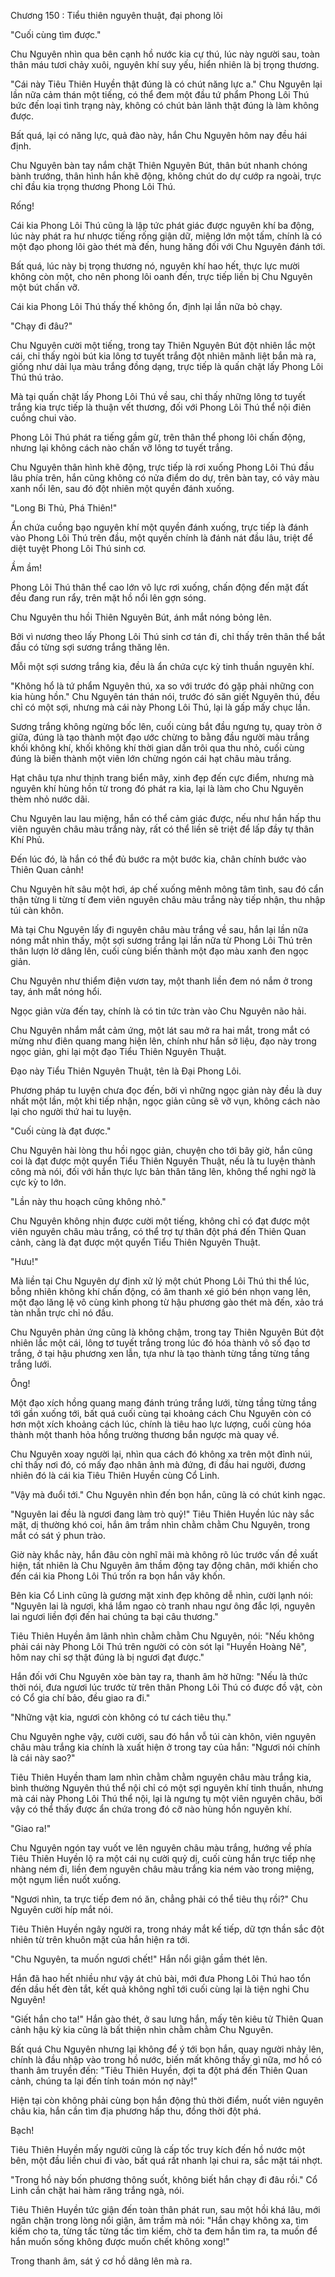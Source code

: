 




Chương 150 : Tiểu thiên nguyên thuật, đại phong lôi


"Cuối cùng tìm được."

Chu Nguyên nhìn qua bên cạnh hồ nước kia cự thú, lúc này người sau, toàn thân máu tươi chảy xuôi, nguyên khí suy yếu, hiển nhiên là bị trọng thương.

"Cái này Tiêu Thiên Huyền thật đúng là có chút năng lực a." Chu Nguyên lại lần nữa cảm thán một tiếng, có thể đem một đầu tứ phẩm Phong Lôi Thú bức đến loại tình trạng này, không có chút bản lãnh thật đúng là làm không được.

Bất quá, lại có năng lực, quả đào này, hắn Chu Nguyên hôm nay đều hái định.

Chu Nguyên bàn tay nắm chặt Thiên Nguyên Bút, thân bút nhanh chóng bành trướng, thân hình hắn khẽ động, không chút do dự cướp ra ngoài, trực chỉ đầu kia trọng thương Phong Lôi Thú.

Rống!

Cái kia Phong Lôi Thú cũng là lập tức phát giác được nguyên khí ba động, lúc này phát ra hư nhược tiếng rống giận dữ, miệng lớn một tấm, chính là có một đạo phong lôi gào thét mà đến, hung hăng đối với Chu Nguyên đánh tới.

Bất quá, lúc này bị trọng thương nó, nguyên khí hao hết, thực lực mười không còn một, cho nên phong lôi oanh đến, trực tiếp liền bị Chu Nguyên một bút chấn vỡ.

Cái kia Phong Lôi Thú thấy thế không ổn, định lại lần nữa bỏ chạy.

"Chạy đi đâu?"

Chu Nguyên cười một tiếng, trong tay Thiên Nguyên Bút đột nhiên lắc một cái, chỉ thấy ngòi bút kia lông tơ tuyết trắng đột nhiên mãnh liệt bắn mà ra, giống như dải lụa màu trắng đồng dạng, trực tiếp là quấn chặt lấy Phong Lôi Thú thú trảo.

Mà tại quấn chặt lấy Phong Lôi Thú về sau, chỉ thấy những lông tơ tuyết trắng kia trực tiếp là thuận vết thương, đối với Phong Lôi Thú thể nội điên cuồng chui vào.

Phong Lôi Thú phát ra tiếng gầm gừ, trên thân thể phong lôi chấn động, nhưng lại không cách nào chấn vỡ lông tơ tuyết trắng.

Chu Nguyên thân hình khẽ động, trực tiếp là rơi xuống Phong Lôi Thú đầu lâu phía trên, hắn cũng không có nửa điểm do dự, trên bàn tay, có vảy màu xanh nổi lên, sau đó đột nhiên một quyền đánh xuống.

"Long Bi Thủ, Phá Thiên!"

Ẩn chứa cuồng bạo nguyên khí một quyền đánh xuống, trực tiếp là đánh vào Phong Lôi Thú trên đầu, một quyền chính là đánh nát đầu lâu, triệt để diệt tuyệt Phong Lôi Thú sinh cơ.

Ầm ầm!

Phong Lôi Thú thân thể cao lớn vô lực rơi xuống, chấn động đến mặt đất đều đang run rẩy, trên mặt hồ nổi lên gợn sóng.

Chu Nguyên thu hồi Thiên Nguyên Bút, ánh mắt nóng bỏng lên.

Bởi vì nương theo lấy Phong Lôi Thú sinh cơ tán đi, chỉ thấy trên thân thể bắt đầu có từng sợi sương trắng thăng lên.

Mỗi một sợi sương trắng kia, đều là ẩn chứa cực kỳ tinh thuần nguyên khí.

"Không hổ là tứ phẩm Nguyên thú, xa so với trước đó gặp phải những con kia hùng hồn." Chu Nguyên tán thán nói, trước đó săn giết Nguyên thú, đều chỉ có một sợi, nhưng mà cái này Phong Lôi Thú, lại là gấp mấy chục lần.

Sương trắng không ngừng bốc lên, cuối cùng bắt đầu ngưng tụ, quay tròn ở giữa, đúng là tạo thành một đạo ước chừng to bằng đầu người màu trắng khối không khí, khối không khí thời gian dần trôi qua thu nhỏ, cuối cùng đúng là biến thành một viên lớn chừng ngón cái hạt châu màu trắng.

Hạt châu tựa như thịnh trang biển mây, xinh đẹp đến cực điểm, nhưng mà nguyên khí hùng hồn từ trong đó phát ra kia, lại là làm cho Chu Nguyên thèm nhỏ nước dãi.

Chu Nguyên lau lau miệng, hắn có thể cảm giác được, nếu như hắn hấp thu viên nguyên châu màu trắng này, rất có thể liền sẽ triệt để lấp đầy tự thân Khí Phủ.

Đến lúc đó, là hắn có thể đủ bước ra một bước kia, chân chính bước vào Thiên Quan cảnh!

Chu Nguyên hít sâu một hơi, áp chế xuống mênh mông tâm tình, sau đó cẩn thận từng li từng tí đem viên nguyên châu màu trắng này tiếp nhận, thu nhập túi càn khôn.

Mà tại Chu Nguyên lấy đi nguyên châu màu trắng về sau, hắn lại lần nữa nóng mắt nhìn thấy, một sợi sương trắng lại lần nữa từ Phong Lôi Thú trên thân lượn lờ dâng lên, cuối cùng biến thành một đạo màu xanh đen ngọc giản.

Chu Nguyên như thiểm điện vươn tay, một thanh liền đem nó nắm ở trong tay, ánh mắt nóng hổi.

Ngọc giản vừa đến tay, chính là có tin tức tràn vào Chu Nguyên não hải.

Chu Nguyên nhắm mắt cảm ứng, một lát sau mở ra hai mắt, trong mắt có mừng như điên quang mang hiện lên, chính như hắn sở liệu, đạo này trong ngọc giản, ghi lại một đạo Tiểu Thiên Nguyên Thuật.

Đạo này Tiểu Thiên Nguyên Thuật, tên là Đại Phong Lôi.

Phương pháp tu luyện chưa đọc đến, bởi vì những ngọc giản này đều là duy nhất một lần, một khi tiếp nhận, ngọc giản cũng sẽ vỡ vụn, không cách nào lại cho người thứ hai tu luyện.

"Cuối cùng là đạt được."

Chu Nguyên hài lòng thu hồi ngọc giản, chuyện cho tới bây giờ, hắn cũng coi là đạt được một quyển Tiểu Thiên Nguyên Thuật, nếu là tu luyện thành công mà nói, đối với hắn thực lực bản thân tăng lên, không thể nghi ngờ là cực kỳ to lớn.

"Lần này thu hoạch cũng không nhỏ."

Chu Nguyên không nhịn được cười một tiếng, không chỉ có đạt được một viên nguyên châu màu trắng, có thể trợ tự thân đột phá đến Thiên Quan cảnh, càng là đạt được một quyển Tiểu Thiên Nguyên Thuật.

"Hưu!"

Mà liền tại Chu Nguyên dự định xử lý một chút Phong Lôi Thú thi thể lúc, bỗng nhiên không khí chấn động, có âm thanh xé gió bén nhọn vang lên, một đạo lăng lệ vô cùng kình phong từ hậu phương gào thét mà đến, xảo trá tàn nhẫn trực chỉ nó đầu.

Chu Nguyên phản ứng cũng là không chậm, trong tay Thiên Nguyên Bút đột nhiên lắc một cái, lông tơ tuyết trắng trong lúc đó hóa thành vô số đạo tơ trắng, ở tại hậu phương xen lẫn, tựa như là tạo thành từng tầng từng tầng trắng lưới.

Ông!

Một đạo xích hồng quang mang đánh trúng trắng lưới, từng tầng từng tầng tới gần xuống tới, bất quá cuối cùng tại khoảng cách Chu Nguyên còn có hơn một xích khoảng cách lúc, chính là tiêu hao lực lượng, cuối cùng hóa thành một thanh hỏa hồng trường thương bắn ngược mà quay về.

Chu Nguyên xoay người lại, nhìn qua cách đó không xa trên một đỉnh núi, chỉ thấy nơi đó, có mấy đạo nhân ảnh mà đứng, đi đầu hai người, đương nhiên đó là cái kia Tiêu Thiên Huyền cùng Cổ Linh.

"Vậy mà đuổi tới." Chu Nguyên nhìn đến bọn hắn, cũng là có chút kinh ngạc.

"Nguyên lai đều là ngươi đang làm trò quỷ!" Tiêu Thiên Huyền lúc này sắc mặt, dị thường khó coi, hắn âm trầm nhìn chằm chằm Chu Nguyên, trong mắt có sát ý phun trào.

Giờ này khắc này, hắn đâu còn nghĩ mãi mà không rõ lúc trước vấn đề xuất hiện, tất nhiên là Chu Nguyên âm thầm động tay động chân, mới khiến cho đến cái kia Phong Lôi Thú trốn ra bọn hắn vây khốn.

Bên kia Cổ Linh cũng là gương mặt xinh đẹp không dễ nhìn, cười lạnh nói: "Nguyên lai là ngươi, khá lắm ngao cò tranh nhau ngư ông đắc lợi, nguyên lai ngươi liền đợi đến hai chúng ta bại câu thương."

Tiêu Thiên Huyền âm lãnh nhìn chằm chằm Chu Nguyên, nói: "Nếu không phải cái này Phong Lôi Thú trên người có còn sót lại "Huyền Hoàng Nê", hôm nay chỉ sợ thật đúng là bị ngươi đạt được."

Hắn đối với Chu Nguyên xòe bàn tay ra, thanh âm hờ hững: "Nếu là thức thời nói, đưa ngươi lúc trước từ trên thân Phong Lôi Thú có được đồ vật, còn có Cổ gia chí bảo, đều giao ra đi."

"Những vật kia, ngươi còn không có tư cách tiêu thụ."

Chu Nguyên nghe vậy, cười cười, sau đó hắn vỗ túi càn khôn, viên nguyên châu màu trắng kia chính là xuất hiện ở trong tay của hắn: "Ngươi nói chính là cái này sao?"

Tiêu Thiên Huyền tham lam nhìn chằm chằm nguyên châu màu trắng kia, bình thường Nguyên thú thể nội chỉ có một sợi nguyên khí tinh thuần, nhưng mà cái này Phong Lôi Thú thể nội, lại là ngưng tụ một viên nguyên châu, bởi vậy có thể thấy được ẩn chứa trong đó cỡ nào hùng hồn nguyên khí.

"Giao ra!"

Chu Nguyên ngón tay vuốt ve lên nguyên châu màu trắng, hướng về phía Tiêu Thiên Huyền lộ ra một cái nụ cười quỷ dị, cuối cùng hắn trực tiếp nhẹ nhàng ném đi, liền đem nguyên châu màu trắng kia ném vào trong miệng, một ngụm liền nuốt xuống.

"Ngươi nhìn, ta trực tiếp đem nó ăn, chẳng phải có thể tiêu thụ rồi?" Chu Nguyên cười híp mắt nói.

Tiêu Thiên Huyền ngây người ra, trong nháy mắt kế tiếp, dữ tợn thần sắc đột nhiên từ trên khuôn mặt của hắn hiện ra tới.

"Chu Nguyên, ta muốn ngươi chết!" Hắn nổi giận gầm thét lên.

Hắn đã hao hết nhiều như vậy át chủ bài, mới đưa Phong Lôi Thú hao tổn đến dầu hết đèn tắt, kết quả không nghĩ tới cuối cùng lại là tiện nghi Chu Nguyên!

"Giết hắn cho ta!" Hắn gào thét, ở sau lưng hắn, mấy tên kiêu tử Thiên Quan cảnh hậu kỳ kia cũng là bất thiện nhìn chằm chằm Chu Nguyên.

Bất quá Chu Nguyên nhưng lại không để ý tới bọn hắn, quay người nhảy lên, chính là đầu nhập vào trong hồ nước, biến mất không thấy gì nữa, mơ hồ có thanh âm truyền đến: "Tiêu Thiên Huyền, đợi ta đột phá đến Thiên Quan cảnh, chúng ta lại đến tính toán món nợ này!"

Hiện tại còn không phải cùng bọn hắn động thủ thời điểm, nuốt viên nguyên châu kia, hắn cần tìm địa phương hấp thu, đồng thời đột phá.

Bạch!

Tiêu Thiên Huyền mấy người cũng là cấp tốc truy kích đến hồ nước một bên, một đầu liền chui đi vào, bất quá rất nhanh lại chui ra, sắc mặt tái nhợt.

"Trong hồ này bốn phương thông suốt, không biết hắn chạy đi đâu rồi." Cổ Linh cắn chặt hai hàm răng trắng ngà, nói.

Tiêu Thiên Huyền tức giận đến toàn thân phát run, sau một hồi khá lâu, mới ngăn chặn trong lòng nổi giận, âm trầm mà nói: "Hắn chạy không xa, tìm kiếm cho ta, từng tấc từng tấc tìm kiếm, chờ ta đem hắn tìm ra, ta muốn để hắn muốn sống không được muốn chết không xong!"

Trong thanh âm, sát ý cơ hồ dâng lên mà ra.




